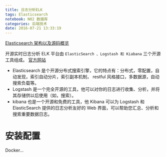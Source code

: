```yaml
---
title: 日志分析ELK 
tags: Elasticsearch
notebook: N02 数据库 
categories: 后端技术
date: 2016-07-21 13:33:19
---
```


[Elasticsearch 架构以及源码概览](http://jolestar.com/elasticsearch-architecture/)

开源实时日志分析 ELK 平台由 `ElasticSearch 、Logstash 和 Kiabana` 三个开源工具组成。
[官方网站](https://www.elastic.co/products)

* Elasticsearch 是个开源分布式搜索引擎，它的特点有：分布式，零配置，自动发现，索引自动分片，索引副本机制， restful 风格接口，多数据源，自动搜索负载等。
* Logstash 是一个完全开源的工具，他可以对你的日志进行收集、分析，并将其存储供以后使用（如，搜索）。
* kibana 也是一个开源和免费的工具，他 Kibana 可以为 Logstash 和 ElasticSearch 提供的日志分析友好的 Web 界面，可以帮助您汇总、分析和搜索重要数据日志。

# 安装配置
Docker...

